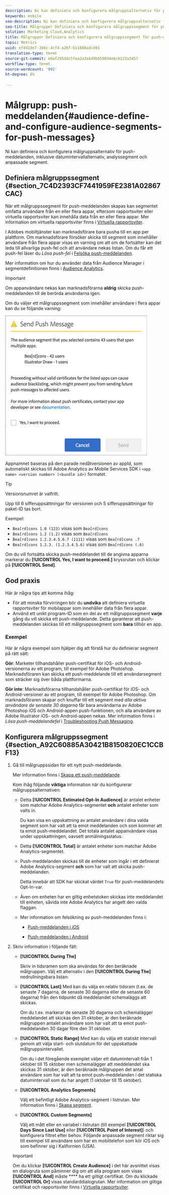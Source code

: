 ```yaml
---
description: Ni kan definiera och konfigurera målgruppsalternativ för push-meddelanden, inklusive datumintervallalternativ, analyssegment och anpassade segment.
keywords: mobile
seo-description: Ni kan definiera och konfigurera målgruppsalternativ för push-meddelanden, inklusive datumintervallalternativ, analyssegment och anpassade segment.
seo-title: Målgrupper Definiera och konfigurera målgruppssegment för push-meddelanden
solution: Marketing Cloud,Analytics
title: Målgrupper Definiera och konfigurera målgruppssegment för push-meddelanden
topic: Metrics
uuid: efd410e7-3b6c-4cf4-a26f-b11688adc491
translation-type: tm+mt
source-git-commit: e6af295ddc5fea2a3e649b659894e6c6123a3457
workflow-type: tm+mt
source-wordcount: '992'
ht-degree: 0%

---
```



# Målgrupp: push-meddelanden{#audience-define-and-configure-audience-segments-for-push-messages}

Ni kan definiera och konfigurera målgruppsalternativ för push-meddelanden, inklusive datumintervallalternativ, analyssegment och anpassade segment.

## Definiera målgruppssegment {#section_7C4D2393CF7441959FE2381A02867CAC}

När ett målgruppssegment för push-meddelanden skapas kan segmentet omfatta användare från en eller flera appar, eftersom rapportsviter eller virtuella rapportsviter kan innehålla data från en eller flera appar. Mer information om virtuella rapportsviter finns i [Virtuella rapportsviter](/help/using/manage-apps/c-mob-vrs.md).

I Adobes mobiltjänster kan marknadsförare bara pusha till en app per plattform. Om marknadsförare försöker skicka till segment som innehåller användare från flera appar visas en varning om att om de fortsätter kan det leda till allvarliga push-fel och att användare nekas listan. Om du får ett push-fel läser du *Lösa push-fel* i [Felsöka push-meddelanden](/help/using/in-app-messaging/t-create-push-message/c-schedule-push-message.md).

Mer information om hur du använder data från Audience Manager i segmentdefinitionen finns i [Audience Analytics](https://docs-author-stg.corp.adobe.com/content/help/en/analytics/integration/audience-analytics/mc-audiences-aam.html).

>[!IMPORTANT]
>
>Om appanvändare nekas kan marknadsförarna **aldrig** skicka push-meddelanden till de berörda användarna igen.

Om du väljer ett målgruppssegment som innehåller användare i flera appar kan du se följande varning:

![flera appnamn](assets/multiple_appname.png)

Appnamnet baseras på den parade nedåtversionen av appId, som automatiskt skickas till Adobe Analytics av Mobile Services SDK i `<app name> <version number> (<bundle id>)` formatet.

>[!TIP]
>
>Versionsnumret är valfritt.

Upp till 6 sifferuppsättningar för versionen och 5 sifferuppsättningar för paket-ID tas bort.

Exempel:

* `Bea[rd]cons 1.0 (123)` visas som `Bea[rd]cons`
* `Bea[rd]cons 1.2 (1.2)` visas som `Bea[rd]cons`
* `Bea[rd]cons 1.2.3.4.5.6.7 (1111)` visas som `Bea[rd]cons .7`
* `Bea[rd]cons 1.2.3. (1.2.3.4.5.6)` visas som `Bea[rd]cons (.6)`

Om du vill fortsätta skicka push-meddelandet till de angivna apparna markerar du **[!UICONTROL Yes, I want to proceed.]** kryssrutan och klickar på **[!UICONTROL Send]**.

## God praxis

Här är några tips att komma ihåg:

* För att minska förvirringen bör du **undvika** att definiera virtuella rapportsviter för mobilappar som innehåller data från flera appar.
* Använd ett unikt program-ID som en del av ett målgruppssegment **varje** gång du vill skicka ett push-meddelande.
Detta garanterar att push-meddelanden skickas till ett målgruppssegment som **bara** tillhör en app.

### Exempel

Här är några exempel som hjälper dig att förstå hur du definierar segment på rätt sätt:

**Gör**: Marketer tillhandahåller push-certifikat för iOS- och Android-versionerna av ett program, till exempel för Adobe Photoshop. Marknadsföraren kan skicka ett push-meddelande till ett användarsegment som sträcker sig över båda plattformarna.

**Gör inte**: Marknadsförarna tillhandahåller push-certifikat för iOS- och Android-versioner av ett program, till exempel för Adobe Photoshop. Om marknadsföraren skapar och knuffar till ett segment med *alla aktiva användare de senaste 30 dagarna* får bara användarna av Adobe Photoshop iOS och Android-appen push-funktionen, och alla användare av Adobe Illustrator iOS- och Android-appen nekas. Mer information finns i *Lösa push-meddelandefel* i [Troubleshooting Push Messaging](/help/using/in-app-messaging/t-create-push-message/c-troubleshooting-push-messaging.md).

## Konfigurera målgruppssegment {#section_A92C60885A30421B8150820EC1CCBF13}

1. Gå till målgruppssidan för ett nytt push-meddelande.

   Mer information finns i [Skapa ett push-meddelande](/help/using/in-app-messaging/t-create-push-message/t-create-push-message.md).

   Kom ihåg följande **viktiga** information när du konfigurerar målgruppsalternativen:

   * Detta **[!UICONTROL Estimated Opt-In Audience]** är antalet enheter som matchar Adobe Analytics-segmentet **och** antalet enheter som valts in.

      Du kan visa en uppskattning av antalet användare i dina valda segment som har valt att ta emot meddelanden och som kommer att ta emot push-meddelandet. Det totala antalet appanvändare visas under uppskattningen, oavsett anmälningsstatus.

   * Detta **[!UICONTROL Total]** är antalet enheter som matchar Adobe Analytics-segmentet.

   * Push-meddelanden skickas till de enheter som ingår i ett definierat Adobe Analytics-segment **och** som har valt att skicka push-meddelanden.

      Detta innebär att SDK har skickat värdet `True` för push-meddelandets Opt-In-var.

   * Även om enheten har en giltig enhetstoken skickas inte meddelandet till enheten, såvida inte Adobe Analytics har angett den valda flaggan.

   * Mer information om felsökning av push-meddelanden finns i:

      * [Push-meddelanden i iOS](https://docs.adobe.com/content/help/en/mobile-services/ios/messaging-ios/push-messaging/push-messaging.html)

      * [Push-meddelanden i Android](https://docs.adobe.com/content/help/en/mobile-services/android/messaging-android/push-messaging/push-messaging.html)

1. Skriv information i följande fält:

   * **[!UICONTROL During The]**

      Skriv in tidsramen som ska användas för den beräknade målgruppen. Välj ett alternativ i den **[!UICONTROL During The]** nedrullningsbara listan:

   * **[!UICONTROL Last]** Med kan du välja en relativ tidsram (t.ex. de senaste 7 dagarna, de senaste 30 dagarna eller de senaste 60 dagarna) från den tidpunkt då meddelandet schemaläggs att skickas.

      Om du t.ex. markerar de senaste 30 dagarna och schemalägger meddelandet att skickas den 31 oktober, är den beräknade målgruppen antalet användare som har valt att ta emot push-meddelanden 30 dagar före den 31 oktober.

   * **[!UICONTROL Static Range]** Med kan du välja ett statiskt intervall genom att välja start- och slutdatum för det uppskattade målgruppsintervallet.

      Om du i det föregående exemplet väljer ett datumintervall från 1 oktober till 15 oktober men schemalägger att meddelandet ska skickas 31 oktober, är den beräknade målgruppen det antal användare som har valt att ta emot push-meddelanden i det statiska datumintervall som du har angett (1 oktober till 15 oktober).

   * **[!UICONTROL Analytics Segments]**

      Välj ett befintligt Adobe Analytics-segment i listrutan. Mer information finns i [Skapa segment](https://docs.adobe.com/content/help/en/analytics/components/segmentation/segmentation-workflow/seg-build.html).

   * **[!UICONTROL Custom Segments]**

      Välj ett mått eller en variabel i listrutan (till exempel **[!UICONTROL Days Since Last Use]** eller **[!UICONTROL Point of Interest]**) och konfigurera filtret efter behov. Följande anpassade segment riktar sig till exempel till användare som har en mobiltelefon som kör iOS och som befinner sig i Kalifornien (USA).
   >[!IMPORTANT]
   >
   >Om du klickar **[!UICONTROL Create Audience]** i det här avsnittet visas en dialogruta som påminner dig om att alla program som visas **[!UICONTROL And]** måste **** ha ett giltigt certifikat. Om du klickade **[!UICONTROL Or]** visas standarddialogrutan. Mer information om giltiga certifikat och rapportsviter finns i [Virtuella rapportsviter](/help/using/manage-apps/c-mob-vrs.md).
